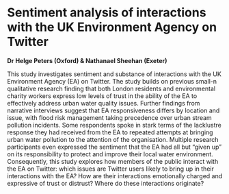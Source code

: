 # Sentiment analysis of interactions with the UK Environment Agency on Twitter
**Dr Helge Peters (Oxford) & Nathanael Sheehan (Exeter)** 

This study investigates sentiment and substance of interactions with the UK Environment Agency (EA) on Twitter. The study builds on previous small-n qualitative research finding that both London residents and environmental charity workers express low levels of trust in the ability of the EA to effectively address urban water quality issues. Further findings from narrative interviews suggest that EA responsiveness differs by location and issue, with flood risk management taking precedence over urban stream pollution incidents. Some respondents spoke in stark terms of the lacklustre response they had received from the EA to repeated attempts at bringing urban water pollution to the attention of the organisation. Multiple research participants even expressed the sentiment that the EA had all but “given up” on its responsibility to protect and improve their local water environment. Consequently, this study explores how members of the public interact with the EA on Twitter: which issues are Twitter users likely to bring up in their interactions with the EA? How are their interactions emotionally charged and expressive of trust or distrust? Where do these interactions originate?
